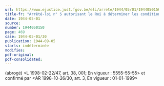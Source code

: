 ```yaml
---
url: https://www.ejustice.just.fgov.be/eli/arrete/1944/05/01/1944050150/justel
title-fr: "Arrêté-loi n° 5 autorisant le Roi à déterminer les conditions d'achat et de vente de l'or et des monnaies étrangères et relevant de la Banque Nationale de Belgique de l'obligation de maintenir une encaisse en or et en devises étrangères au moins égale 40 p.c. de ses engagements à vue. (NOTE: Consultation des versions antérieures à partir du 05-09-1944 et mise à jour au 28-03-1998)"
date: 1944-05-01
source:
number: 1944050150
page: 469
case: 1944-05-01/30
publication: 1944-09-05
starts: indéterminée
modifies:
pdf-original:
pdf-consolidated:
---
```


(abrogé) <L 1998-02-22/47, art. 38, 001;  En vigueur :  5555-55-55> et confirmé par <AR 1998-10-26/30, art. 3,  En vigueur :  01-01-1999>
